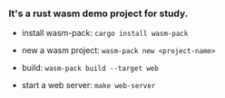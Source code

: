 ### It's a rust wasm demo project for study.
- install wasm-pack: `cargo install wasm-pack`

- new a wasm project: `wasm-pack new <project-name>`

- build: `wasm-pack build --target web`

- start a web server: `make web-server`

